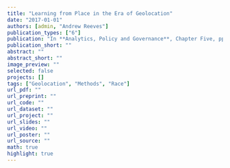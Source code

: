 ```yaml
---
title: "Learning from Place in the Era of Geolocation"
date: "2017-01-01"
authors: [admin, "Andrew Reeves"]
publication_types: ["6"]
publication: "In **Analytics, Policy and Governance**, Chapter Five, pp. 118--136"
publication_short: ""
abstract: ""
abstract_short: ""
image_preview: ""
selected: false
projects: []
tags: ["Geolocation", "Methods", "Race"]
url_pdf: ""
url_preprint: ""
url_code: ""
url_dataset: ""
url_project: ""
url_slides: ""
url_video: ""
url_poster: ""
url_source: ""
math: true
highlight: true
---
```

